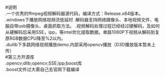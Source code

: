 #说明<br>
.一个优秀的ffmpeg视频解码器源代码，编译方式：Release.x64版本。<br>
.windows下播放网络视频流低延时
.解码器支持网络摄像头、本地视频文件、电脑自带usb摄像头、桌面抓取方法。
.视频解码处理过程已经经过硬解码，及如何从硬解码后采用SSE，ipp，等intel优化提取数据。单路1080P下视频从解码到复原RGB数据CPU降至%2以内。<br>
.duilib下多路网络视频播放demo.内部采用opencv播放（D3D播放版本暂未上传）<br>
#第三方开源库<br>
.opencv;dlib;opencv;SSE;ipp;boost库<br>
.boost文件过大需自己去官网下载编译<br>
